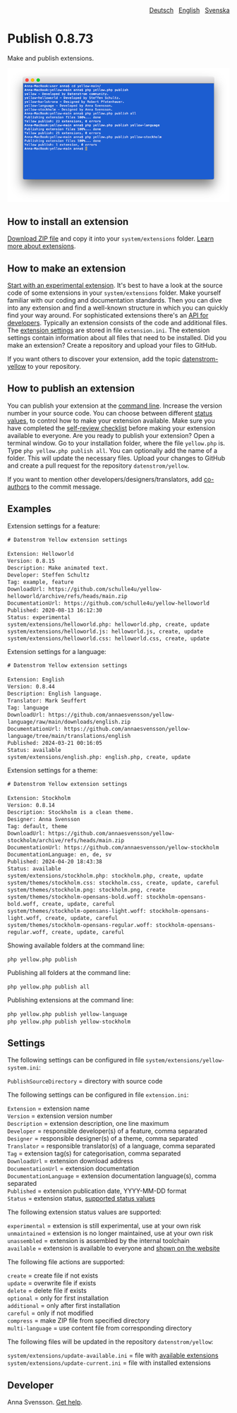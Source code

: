 <p align="right"><a href="README-de.md">Deutsch</a> &nbsp; <a href="README.md">English</a> &nbsp; <a href="README-sv.md">Svenska</a></p>

# Publish 0.8.73

Make and publish extensions.

<p align="center"><img src="SCREENSHOT.png" alt="Screenshot"></p>

## How to install an extension

[Download ZIP file](https://github.com/annaesvensson/yellow-publish/archive/refs/heads/main.zip) and copy it into your `system/extensions` folder. [Learn more about extensions](https://github.com/annaesvensson/yellow-update).

## How to make an extension

[Start with an experimental extension](https://github.com/schulle4u/yellow-helloworld). It's best to have a look at the source code of some extensions in your `system/extensions` folder. Make yourself familiar with our coding and documentation standards. Then you can dive into any extension and find a well-known structure in which you can quickly find your way around. For sophisticated extensions there's an [API for developers](https://datenstrom.se/yellow/help/api-for-developers). Typically an extension consists of the code and additional files. The [extension settings](#settings) are stored in file `extension.ini`. The extension settings contain information about all files that need to be installed. Did you make an extension? Create a repository and upload your files to GitHub.

If you want others to discover your extension, add the topic [datenstrom-yellow](https://github.com/topics/datenstrom-yellow) to your repository.

## How to publish an extension

You can publish your extension at the [command line](https://github.com/annaesvensson/yellow-core). Increase the version number in your source code. You can choose between different [status values](#settings-status), to control how to make your extension available. Make sure you have completed the [self-review checklist](self-review-checklist.md) before making your extension available to everyone. Are you ready to publish your extension? Open a terminal window. Go to your installation folder, where the file `yellow.php` is. Type `php yellow.php publish all`. You can optionally add the name of a folder. This will update the necessary files. Upload your changes to GitHub and create a pull request for the repository `datenstrom/yellow`.

If you want to mention other developers/designers/translators, add [co-authors](https://docs.github.com/en/pull-requests/committing-changes-to-your-project/creating-and-editing-commits/creating-a-commit-with-multiple-authors) to the commit message.

## Examples

Extension settings for a feature:

~~~
# Datenstrom Yellow extension settings

Extension: Helloworld
Version: 0.8.15
Description: Make animated text.
Developer: Steffen Schultz
Tag: example, feature
DownloadUrl: https://github.com/schulle4u/yellow-helloworld/archive/refs/heads/main.zip
DocumentationUrl: https://github.com/schulle4u/yellow-helloworld
Published: 2020-08-13 16:12:30
Status: experimental
system/extensions/helloworld.php: helloworld.php, create, update
system/extensions/helloworld.js: helloworld.js, create, update
system/extensions/helloworld.css: helloworld.css, create, update
~~~

Extension settings for a language:

~~~
# Datenstrom Yellow extension settings

Extension: English
Version: 0.8.44
Description: English language.
Translator: Mark Seuffert
Tag: language
DownloadUrl: https://github.com/annaesvensson/yellow-language/raw/main/downloads/english.zip
DocumentationUrl: https://github.com/annaesvensson/yellow-language/tree/main/translations/english
Published: 2024-03-21 00:16:05
Status: available
system/extensions/english.php: english.php, create, update
~~~

Extension settings for a theme:

~~~
# Datenstrom Yellow extension settings

Extension: Stockholm
Version: 0.8.14
Description: Stockholm is a clean theme.
Designer: Anna Svensson
Tag: default, theme
DownloadUrl: https://github.com/annaesvensson/yellow-stockholm/archive/refs/heads/main.zip
DocumentationUrl: https://github.com/annaesvensson/yellow-stockholm
DocumentationLanguage: en, de, sv
Published: 2024-04-20 18:43:38
Status: available
system/extensions/stockholm.php: stockholm.php, create, update
system/themes/stockholm.css: stockholm.css, create, update, careful
system/themes/stockholm.png: stockholm.png, create
system/themes/stockholm-opensans-bold.woff: stockholm-opensans-bold.woff, create, update, careful
system/themes/stockholm-opensans-light.woff: stockholm-opensans-light.woff, create, update, careful
system/themes/stockholm-opensans-regular.woff: stockholm-opensans-regular.woff, create, update, careful
~~~

Showing available folders at the command line:

`php yellow.php publish`  

Publishing all folders at the command line:

`php yellow.php publish all`  

Publishing extensions at the command line:

`php yellow.php publish yellow-language`  
`php yellow.php publish yellow-stockholm`  

## Settings

The following settings can be configured in file `system/extensions/yellow-system.ini`:

`PublishSourceDirectory` = directory with source code  

The following settings can be configured in file `extension.ini`:

`Extension` = extension name  
`Version` = extension version number  
`Description` = extension description, one line maximum  
`Developer` = responsible developer(s) of a feature, comma separated  
`Designer` = responsible designer(s) of a theme, comma separated  
`Translator` = responsible translator(s) of a language, comma separated  
`Tag` = extension tag(s) for categorisation, comma separated  
`DownloadUrl` = extension download address  
`DocumentationUrl` = extension documentation  
`DocumentationLanguage` = extension documentation language(s), comma separated  
`Published` = extension publication date, YYYY-MM-DD format  
`Status` = extension status, [supported status values](#settings-status)  

<a id="settings-status"></a>The following extension status values are supported:

`experimental` = extension is still experimental, use at your own risk  
`unmaintained` = extension is no longer maintained, use at your own risk  
`unassembled` = extension is assembled by the internal toolchain  
`available` = extension is available to everyone and [shown on the website](https://datenstrom.se/yellow/extensions/)  

<a id="settings-actions"></a>The following file actions are supported:

`create` = create file if not exists  
`update` = overwrite file if exists  
`delete` = delete file if exists  
`optional` = only for first installation  
`additional` = only after first installation  
`careful` = only if not modified  
`compress` = make ZIP file from specified directory  
`multi-language` = use content file from corresponding directory  

The following files will be updated in the repository `datenstrom/yellow`:

`system/extensions/update-available.ini` = file with [available extensions](https://raw.githubusercontent.com/datenstrom/yellow/main/system/extensions/update-available.ini)  
`system/extensions/update-current.ini` = file with installed extensions  

## Developer

Anna Svensson. [Get help](https://datenstrom.se/yellow/help/).
